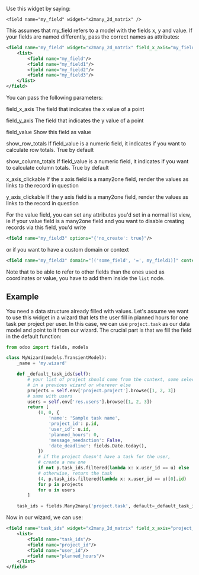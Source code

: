 Use this widget by saying:

    <field name="my_field" widget="x2many_2d_matrix" />

This assumes that my_field refers to a model with the fields x, y and
value. If your fields are named differently, pass the correct names as
attributes:

``` xml
<field name="my_field" widget="x2many_2d_matrix" field_x_axis="my_field1" field_y_axis="my_field2" field_value="my_field3">
    <list>
        <field name="my_field"/>
        <field name="my_field1"/>
        <field name="my_field2"/>
        <field name="my_field3"/>
    </list>
</field>
```

You can pass the following parameters:

field_x_axis
The field that indicates the x value of a point

field_y_axis
The field that indicates the y value of a point

field_value
Show this field as value

show_row_totals
If field_value is a numeric field, it indicates if you want to calculate
row totals. True by default

show_column_totals
If field_value is a numeric field, it indicates if you want to calculate
column totals. True by default

x_axis_clickable
If the x axis field is a many2one field, render the values as links to the record in question

y_axis_clickable
If the y axis field is a many2one field, render the values as links to the record in question

For the value field, you can set any attributes you'd set in a normal list view, ie if your value field is a many2one field and you want to disable creating records via this field, you'd write

```xml
<field name="my_field3" options="{'no_create': true}"/>
```

or if you want to have a custom domain or context

```xml
<field name="my_field3" domain="[('some_field', '=', my_field1)]" context="{'default_some_field': my_field1}" />
```

Note that to be able to refer to other fields than the ones used as coordinates or value, you have to add them inside the ``list`` node.


## Example

You need a data structure already filled with values. Let's assume we
want to use this widget in a wizard that lets the user fill in planned
hours for one task per project per user. In this case, we can use
`project.task` as our data model and point to it from our wizard. The
crucial part is that we fill the field in the default function:

``` python
from odoo import fields, models

class MyWizard(models.TransientModel):
    _name = 'my.wizard'

    def _default_task_ids(self):
        # your list of project should come from the context, some selection
        # in a previous wizard or wherever else
        projects = self.env['project.project'].browse([1, 2, 3])
        # same with users
        users = self.env['res.users'].browse([1, 2, 3])
        return [
            (0, 0, {
                'name': 'Sample task name',
                'project_id': p.id,
                'user_id': u.id,
                'planned_hours': 0,
                'message_needaction': False,
                'date_deadline': fields.Date.today(),
            })
            # if the project doesn't have a task for the user,
            # create a new one
            if not p.task_ids.filtered(lambda x: x.user_id == u) else
            # otherwise, return the task
            (4, p.task_ids.filtered(lambda x: x.user_id == u)[0].id)
            for p in projects
            for u in users
        ]

    task_ids = fields.Many2many('project.task', default=_default_task_ids)
```

Now in our wizard, we can use:

``` xml
<field name="task_ids" widget="x2many_2d_matrix" field_x_axis="project_id" field_y_axis="user_id" field_value="planned_hours">
    <list>
        <field name="task_ids"/>
        <field name="project_id"/>
        <field name="user_id"/>
        <field name="planned_hours"/>
    </list>
</field>
```
